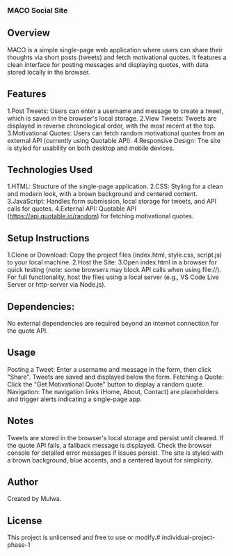 ### MACO Social Site
## Overview
MACO is a simple single-page web application where users can share their thoughts via short posts (tweets) and fetch motivational quotes. It features a clean interface for posting messages and displaying quotes, with data stored locally in the browser.

## Features
1.Post Tweets: Users can enter a username and message to create a tweet, which is saved in the browser's local storage.
2.View Tweets: Tweets are displayed in reverse chronological order, with the most recent at the top.
3.Motivational Quotes: Users can fetch random motivational quotes from an external API (currently using Quotable API).
4.Responsive Design: The site is styled for usability on both desktop and mobile devices.

## Technologies Used

1.HTML: Structure of the single-page application.
2.CSS: Styling for a clean and modern look, with a brown background and centered content.
3.JavaScript: Handles form submission, local storage for tweets, and API calls for quotes.
4.External API: Quotable API (https://api.quotable.io/random) for fetching motivational quotes.

## Setup Instructions

1.Clone or Download: Copy the project files (index.html, style.css, script.js) to your local machine.
2.Host the Site:
3.Open index.html in a browser for quick testing (note: some browsers may block API calls when using file://).
For full functionality, host the files using a local server (e.g., VS Code Live Server or http-server via Node.js).


## Dependencies: 
No external dependencies are required beyond an internet connection for the quote API.

## Usage

Posting a Tweet: Enter a username and message in the form, then click "Share". Tweets are saved and displayed below the form.
Fetching a Quote: Click the "Get Motivational Quote" button to display a random quote.
Navigation: The navigation links (Home, About, Contact) are placeholders and trigger alerts indicating a single-page app.

## Notes

Tweets are stored in the browser's local storage and persist until cleared.
If the quote API fails, a fallback message is displayed. Check the browser console for detailed error messages if issues persist.
The site is styled with a brown background, blue accents, and a centered layout for simplicity.

## Author
Created by Mulwa.
## License
This project is unlicensed and free to use or modify.# individual-project-phase-1
